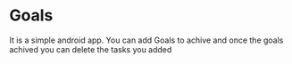 # Goals
It is a simple android app. You can add Goals to achive and once the goals achived you can delete the tasks you added
